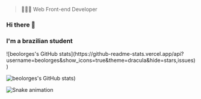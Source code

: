 > 👨🏻‍💻 Web Front-end Developer

### Hi there 👋
### I'm a brazilian student 

<div>
<githubStats>
  ![beolorges's GitHub stats](https://github-readme-stats.vercel.app/api?username=beolorges&show_icons=true&theme=dracula&hide=stars,issues))
  
</githubStats>
  
![beolorges's GitHub stats](https://github-readme-stats.vercel.app/api?username=beolorges&show_icons=true&theme=dracula&hide=stars,issues))

![Snake animation](https://github.com/beolorges/beolorges/blob/output/github-contribution-grid-snake.svg)

</div>

<!--
**beolorges/beolorges** is a ✨ _special_ ✨ repository because its `README.md` (this file) appears on your GitHub profile.

Here are some ideas to get you started:

- 🔭 I’m currently working on ...
- 🌱 I’m currently learning ...
- 👯 I’m looking to collaborate on ...
- 🤔 I’m looking for help with ...
- 💬 Ask me about ...
- 📫 How to reach me: ...
- 😄 Pronouns: ...
- ⚡ Fun fact: ...
-->
